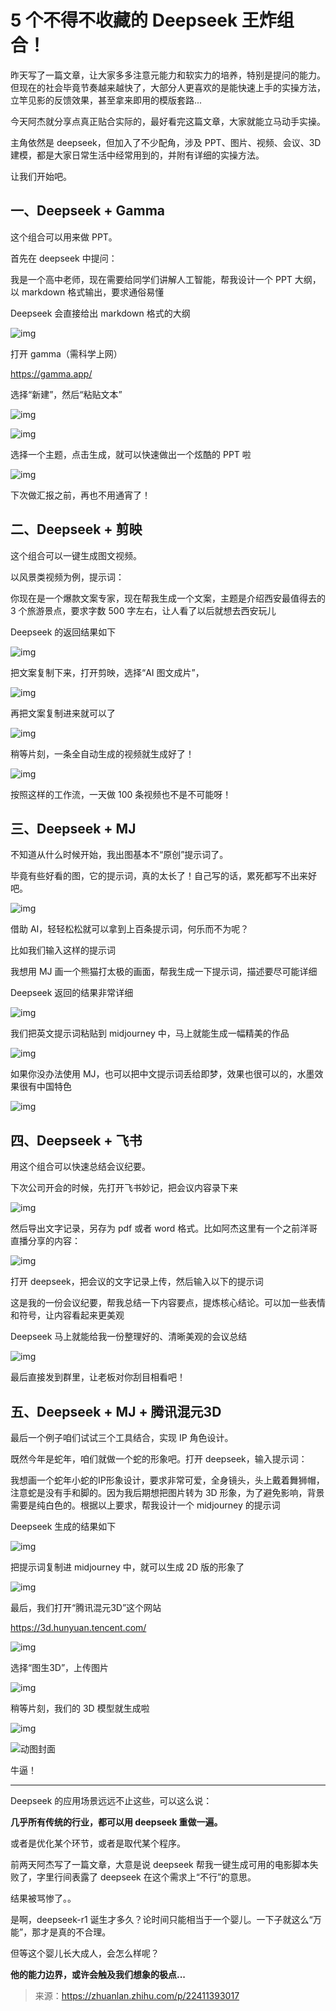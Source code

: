 # 5 个不得不收藏的 Deepseek 王炸组合！

昨天写了一篇文章，让大家多多注意元能力和软实力的培养，特别是提问的能力。但现在的社会毕竟节奏越来越快了，大部分人更喜欢的是能快速上手的实操方法，立竿见影的反馈效果，甚至拿来即用的模版套路...

今天阿杰就分享点真正贴合实际的，最好看完这篇文章，大家就能立马动手实操。

主角依然是 deepseek，但加入了不少配角，涉及 PPT、图片、视频、会议、3D 建模，都是大家日常生活中经常用到的，并附有详细的实操方法。

让我们开始吧。

## 一、Deepseek + Gamma

这个组合可以用来做 PPT。

首先在 deepseek 中提问：

我是一个高中老师，现在需要给同学们讲解人工智能，帮我设计一个 PPT 大纲，以 markdown 格式输出，要求通俗易懂

Deepseek 会直接给出 markdown 格式的大纲

![img](https://pic.yupi.icu/yuyi/v2-7603458c549f1ce95b3d46ad25909af0_1440w.jpg)

打开 gamma（需科学上网）

https://gamma.app/

选择“新建”，然后“粘贴文本”

![img](https://pic.yupi.icu/yuyi/v2-4e0b0d371c7dbe240c4b9a961a547dd1_1440w.jpg)

![img](https://pic.yupi.icu/yuyi/v2-e2c08c35aeac1c5e148f6a7c045eb3ab_1440w.jpg)

选择一个主题，点击生成，就可以快速做出一个炫酷的 PPT 啦

![img](https://pic.yupi.icu/yuyi/v2-22ba9c65c98aecfa5119f3c2253e1bdb_1440w.jpg)

下次做汇报之前，再也不用通宵了！

## 二、Deepseek + 剪映

这个组合可以一键生成图文视频。

以风景类视频为例，提示词：

你现在是一个爆款文案专家，现在帮我生成一个文案，主题是介绍西安最值得去的 3 个旅游景点，要求字数 500 字左右，让人看了以后就想去西安玩儿

Deepseek 的返回结果如下

![img](https://pic.yupi.icu/yuyi/v2-04fa7b1c69c66c014822d0907b6a0aeb_1440w.jpg)

把文案复制下来，打开剪映，选择“AI 图文成片”，

![img](https://pic.yupi.icu/yuyi/v2-c170bd11d0d786ce92e7808f01de49a3_1440w.jpg)

再把文案复制进来就可以了

![img](https://pic.yupi.icu/yuyi/v2-ef33bb7f47508b707312af86bd85d644_1440w.jpg)

稍等片刻，一条全自动生成的视频就生成好了！

![img](https://pic.yupi.icu/yuyi/v2-9df270d3efc52b8166caae421373a279_1440w.jpg)

按照这样的工作流，一天做 100 条视频也不是不可能呀！

## 三、Deepseek + MJ

不知道从什么时候开始，我出图基本不“原创”提示词了。

毕竟有些好看的图，它的提示词，真的太长了！自己写的话，累死都写不出来好吧。

![img](https://pic.yupi.icu/yuyi/v2-5b6c97accd242f74e12b946a9b4385c5_1440w.jpg)

借助 AI，轻轻松松就可以拿到上百条提示词，何乐而不为呢？

比如我们输入这样的提示词

我想用 MJ 画一个熊猫打太极的画面，帮我生成一下提示词，描述要尽可能详细

Deepseek 返回的结果非常详细

![img](https://pic.yupi.icu/yuyi/v2-8bd8208e263f82e2a61960ec4b63f472_1440w.jpg)

我们把英文提示词粘贴到 midjourney 中，马上就能生成一幅精美的作品

![img](https://pic.yupi.icu/yuyi/v2-416fa08f5d9692700da34cb35dc1cb10_1440w.jpg)

如果你没办法使用 MJ，也可以把中文提示词丢给即梦，效果也很可以的，水墨效果很有中国特色

![img](https://pic.yupi.icu/yuyi/v2-2fb19d5d6bd29672788f27eb2835a1b5_1440w.jpg)

## 四、Deepseek + 飞书

用这个组合可以快速总结会议纪要。

下次公司开会的时候，先打开飞书妙记，把会议内容录下来

![img](https://pic.yupi.icu/yuyi/v2-eee1247bbb46dc89c4763652fe716161_1440w.jpg)

然后导出文字记录，另存为 pdf 或者 word 格式。比如阿杰这里有一个之前洋哥直播分享的内容：

![img](https://pic.yupi.icu/yuyi/v2-b1a4fcd24aba188c4bd59a2a940d24e7_1440w.jpg)

打开 deepseek，把会议的文字记录上传，然后输入以下的提示词

这是我的一份会议纪要，帮我总结一下内容要点，提炼核心结论。可以加一些表情和符号，让内容看起来更美观

Deepseek 马上就能给我一份整理好的、清晰美观的会议总结

![img](https://pic.yupi.icu/yuyi/v2-88d04bc497fbb75a34252a74c52c8f57_1440w.jpg)

最后直接发到群里，让老板对你刮目相看吧！

## 五、Deepseek + MJ + 腾讯混元3D

最后一个例子咱们试试三个工具结合，实现 IP 角色设计。

既然今年是蛇年，咱们就做一个蛇的形象吧。打开 deepseek，输入提示词：

我想画一个蛇年小蛇的IP形象设计，要求非常可爱，全身镜头，头上戴着舞狮帽，注意蛇是没有手和脚的。因为我后期想把图片转为 3D 形象，为了避免影响，背景需要是纯白色的。根据以上要求，帮我设计一个 midjourney 的提示词

Deepseek 生成的结果如下

![img](https://pic.yupi.icu/yuyi/v2-303abb1e56186513a2ebc7fc1c05b117_1440w.jpg)

把提示词复制进 midjourney 中，就可以生成 2D 版的形象了

![img](https://pic.yupi.icu/yuyi/v2-251385afeca97b03dc8cd1272845fcac_1440w.jpg)

最后，我们打开“腾讯混元3D”这个网站

https://3d.hunyuan.tencent.com/

![img](https://pic.yupi.icu/yuyi/v2-b39cdf2a4d1da27ccfd187c9b1ea98d5_1440w.jpg)

选择“图生3D”，上传图片

![img](https://pic.yupi.icu/yuyi/v2-ff9060e1332547fadcc0e8b8d71ab974_1440w.jpg)

稍等片刻，我们的 3D 模型就生成啦

![img](https://pic.yupi.icu/yuyi/v2-04a159f46a2171d8116a675c35e18f75_1440w.jpg)

![动图封面](https://pic.yupi.icu/yuyi/v2-b7cc6a9aa7396a534d978032fea2072e_b.jpg)

牛逼！

------

Deepseek 的应用场景远远不止这些，可以这么说：

**几乎所有传统的行业，都可以用 deepseek 重做一遍。**

或者是优化某个环节，或者是取代某个程序。

前两天阿杰写了一篇文章，大意是说 deepseek 帮我一键生成可用的电影脚本失败了，字里行间表露了 deepseek 在这个需求上“不行”的意思。

结果被骂惨了。。

是啊，deepseek-r1 诞生才多久？论时间只能相当于一个婴儿。一下子就这么“万能”，那才是真的不合理。

但等这个婴儿长大成人，会怎么样呢？

**他的能力边界，或许会触及我们想象的极点...**



> 来源：https://zhuanlan.zhihu.com/p/22411393017